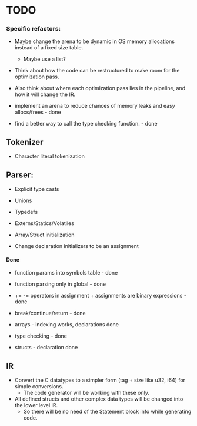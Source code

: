 
# TODO

### Specific refactors:
 - Maybe change the arena to be dynamic in OS memory allocations instead of a fixed size table.
    - Maybe use a list?
 
 - Think about how the code can be restructured to make room for the optimization pass.
 - Also think about where each optimization pass lies in the pipeline, and how it will change the IR.

 
 - implement an arena to reduce chances of memory leaks and easy allocs/frees - done
 - find a better way to call the type checking function. - done



## Tokenizer
 - Character literal tokenization


## Parser:
 - Explicit type casts
 - Unions
 - Typedefs
 - Externs/Statics/Volatiles
 - Array/Struct initialization

 - Change declaration initializers to be an assignment



#### Done 

 - function params into symbols table - done
 - function parsing only in global - done
 - += -= operators in assignment + assignments are binary expressions - done
 - break/continue/return - done
    
 - arrays - indexing works, declarations done
 - type checking - done
 - structs - declaration done
    

    


## IR 
- Convert the C datatypes to a simpler form (tag + size like u32, i64) for simple conversions.
    - The code generator will be working with these only.
- All defined structs and other complex data types will be changed into the lower level IR. 
    - So there will be no need of the Statement block info while generating code.






